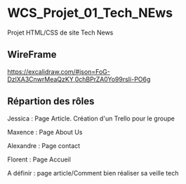 # WCS_Projet_01_Tech_NEws
Projet HTML/CSS de site Tech News

## WireFrame

https://excalidraw.com/#json=FoG-DzlXA3CnwrMeaQzKY,0chBPrZA0Yo99rsIi-PO6g

## Répartion des rôles 

Jessica : Page Article. Création d'un Trello pour le groupe

Maxence : Page About Us

Alexandre : Page contact

Florent : Page Accueil

A définir : page article/Comment bien réaliser sa veille tech